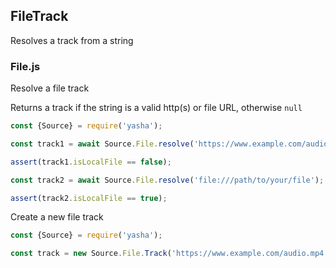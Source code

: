 ## FileTrack

Resolves a track from a string

### File.js

Resolve a file track

Returns a track if the string is a valid http(s) or file URL, otherwise `null`
```js
const {Source} = require('yasha');

const track1 = await Source.File.resolve('https://www.example.com/audio.mp4');

assert(track1.isLocalFile == false);

const track2 = await Source.File.resolve('file:///path/to/your/file');

assert(track2.isLocalFile == true);

```

Create a new file track

```js
const {Source} = require('yasha');

const track = new Source.File.Track('https://www.example.com/audio.mp4');
```